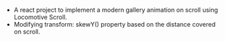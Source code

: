 * A react project to implement a modern gallery animation on scroll using Locomotive Scroll.
* Modifying transform: skewY() property based on the distance covered on scroll.
